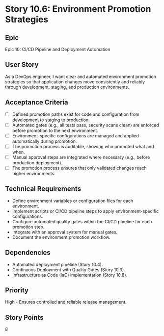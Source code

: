 # Story 10.6: Environment Promotion Strategies

## Epic
Epic 10: CI/CD Pipeline and Deployment Automation

## User Story
As a DevOps engineer, I want clear and automated environment promotion strategies so that application changes move consistently and reliably through development, staging, and production environments.

## Acceptance Criteria
- [ ] Defined promotion paths exist for code and configuration from development to staging to production.
- [ ] Automated gates (e.g., all tests pass, security scans clean) are enforced before promotion to the next environment.
- [ ] Environment-specific configurations are managed and applied automatically during promotion.
- [ ] The promotion process is auditable, showing who promoted what and when.
- [ ] Manual approval steps are integrated where necessary (e.g., before production deployment).
- [ ] The promotion process ensures that only validated changes reach higher environments.

## Technical Requirements
- Define environment variables or configuration files for each environment.
- Implement scripts or CI/CD pipeline steps to apply environment-specific configurations.
- Configure automated quality gates within the CI/CD pipeline for each promotion step.
- Integrate with an approval system for manual gates.
- Document the environment promotion workflow.

## Dependencies
- Automated deployment pipeline (Story 10.4).
- Continuous Deployment with Quality Gates (Story 10.3).
- Infrastructure as Code (IaC) implementation (Story 10.8).

## Priority
High - Ensures controlled and reliable release management.

## Story Points
8
